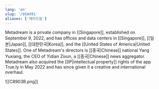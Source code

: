 ```yaml
---
lang: 'en'
slug: '/95A991'
aliases: ['메타드림']
---
```


Metadream is a private company in [[Singapore]], established on September 9, 2022, and has offices and data centers in [[Singapore]], [[일본|Japan]], [[대한민국|Korea]], and the [[United States of America|United States]]. One of Metadream's directors is [[중국|Chinese]] national Yang Yuxiang, the CEO of Yidian Zixun, a [[중국|Chinese]] news aggregator. Metadream also acquired the [[IP|intellectual property]] rights of the app True.ly in May 2022 and has since given it a creative and international overhaul.

![[C8903B.png]]
